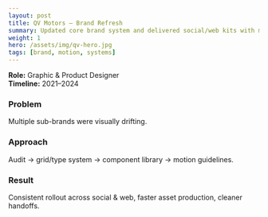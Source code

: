 ```yaml
---
layout: post
title: QV Motors — Brand Refresh
summary: Updated core brand system and delivered social/web kits with motion variants.
weight: 1
hero: /assets/img/qv-hero.jpg
tags: [brand, motion, systems]
---
```


**Role:** Graphic & Product Designer  
**Timeline:** 2021–2024

### Problem
Multiple sub-brands were visually drifting.

### Approach
Audit → grid/type system → component library → motion guidelines.

### Result
Consistent rollout across social & web, faster asset production, cleaner handoffs.
